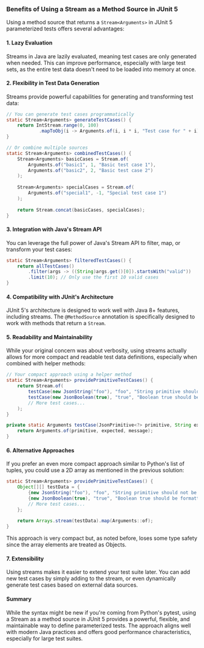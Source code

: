 ### Benefits of Using a Stream as a Method Source in JUnit 5

Using a method source that returns a `Stream<Arguments>` in JUnit 5 parameterized tests offers several advantages:

#### 1. Lazy Evaluation

Streams in Java are lazily evaluated, meaning test cases are only generated when needed. This can improve performance, especially with large test sets, as the entire test data doesn't need to be loaded into memory at once.

#### 2. Flexibility in Test Data Generation

Streams provide powerful capabilities for generating and transforming test data:

```java
// You can generate test cases programmatically
static Stream<Arguments> generateTestCases() {
    return IntStream.range(0, 100)
            .mapToObj(i -> Arguments.of(i, i * i, "Test case for " + i));
}

// Or combine multiple sources
static Stream<Arguments> combinedTestCases() {
    Stream<Arguments> basicCases = Stream.of(
        Arguments.of("basic1", 1, "Basic test case 1"),
        Arguments.of("basic2", 2, "Basic test case 2")
    );
    
    Stream<Arguments> specialCases = Stream.of(
        Arguments.of("special1", -1, "Special test case 1")
    );
    
    return Stream.concat(basicCases, specialCases);
}
```

#### 3. Integration with Java's Stream API

You can leverage the full power of Java's Stream API to filter, map, or transform your test cases:

```java
static Stream<Arguments> filteredTestCases() {
    return allTestCases()
        .filter(args -> ((String)args.get()[0]).startsWith("valid"))
        .limit(10); // Only use the first 10 valid cases
}
```

#### 4. Compatibility with JUnit's Architecture

JUnit 5's architecture is designed to work well with Java 8+ features, including streams. The `@MethodSource` annotation is specifically designed to work with methods that return a `Stream`.

#### 5. Readability and Maintainability

While your original concern was about verbosity, using streams actually allows for more compact and readable test data definitions, especially when combined with helper methods:

```java
// Your compact approach using a helper method
static Stream<Arguments> providePrimitiveTestCases() {
    return Stream.of(
        testCase(new JsonString("foo"), "foo", "String primitive should not be quoted"),
        testCase(new JsonBoolean(true), "true", "Boolean true should be formatted as 'true'"),
        // More test cases...
    );
}

private static Arguments testCase(JsonPrimitive<?> primitive, String expected, String message) {
    return Arguments.of(primitive, expected, message);
}
```

#### 6. Alternative Approaches

If you prefer an even more compact approach similar to Python's list of tuples, you could use a 2D array as mentioned in the previous solution:

```java
static Stream<Arguments> providePrimitiveTestCases() {
    Object[][] testData = {
        {new JsonString("foo"), "foo", "String primitive should not be quoted"},
        {new JsonBoolean(true), "true", "Boolean true should be formatted as 'true'"},
        // More test cases...
    };
    
    return Arrays.stream(testData).map(Arguments::of);
}
```

This approach is very compact but, as noted before, loses some type safety since the array elements are treated as Objects.

#### 7. Extensibility

Using streams makes it easier to extend your test suite later. You can add new test cases by simply adding to the stream, or even dynamically generate test cases based on external data sources.

#### Summary

While the syntax might be new if you're coming from Python's pytest, using a Stream as a method source in JUnit 5 provides a powerful, flexible, and maintainable way to define parameterized tests. The approach aligns well with modern Java practices and offers good performance characteristics, especially for large test suites.